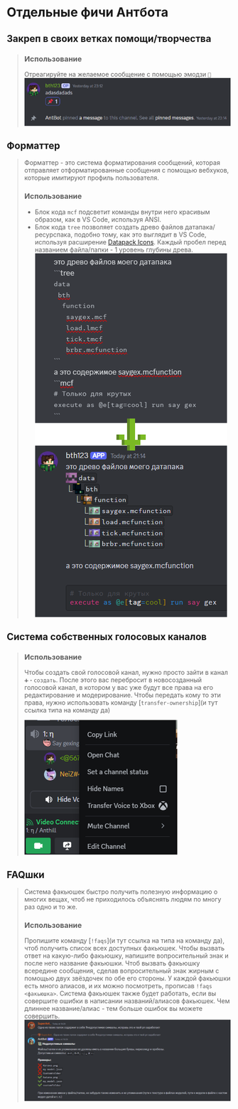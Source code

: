 # Отдельные фичи Антбота
## Закреп в своих ветках помощи/творчества
> ### Использование
> Отреагируйте на желаемое сообщение с помощью эмодзи `📌`
![pin](pin.png)

## Форматтер
> Форматтер - это система форматирования сообщений, которая отправляет отформатированные сообщения с помощью вебхуков, которые имитируют профиль пользователя. 
> ### Использование
> - Блок кода `mcf` подсветит команды внутри него красивым образом, как в VS Code, используя ANSI.
> - Блок кода `tree` позволяет создать древо файлов датапака/ресурспака, подобно тому, как это выглядит в VS Code, используя расширение [Datapack Icons](https://marketplace.visualstudio.com/items?itemName=SuperAnt.mc-dp-icons). Каждый пробел перед названием файла/папки - 1 уровень глубины древа.
![formatter](formatter.png)

## Система собственных голосовых каналов
> ### Использование
> Чтобы создать свой голосовой канал, нужно просто зайти в канал `➕・создать`. После этого вас перебросит в новосозданный голосовой канал, в котором у вас уже будут все права на его редактирование и модерирование. Чтобы передать кому то эти права, нужно использовать команду [`transfer-ownership`](и тут ссылка типа на команду да)
> 
> ![voice channels](voice_channels.png)

## FAQшки
> Система факьюшек быстро получить полезную информацию о многих вещах, чтоб не приходилось объяснять людям по многу раз одно и то же.
> ### Использование
> Пропишите команду [`!faqs`](и тут ссылка на типа на команду да), чтоб получить список всех доступных факьюшек.
> Чтобы вызвать ответ на какую-либо факьюшку, напишите вопросительный знак и после него название факьюшки. Чтоб вызвать факьюшку всередине сообщения, сделав вопросительный знак жирным с помощью двух звёздочек по обе его стороны. У каждой факьюшки есть много алиасов, и их можно посмотреть, прописав `!faqs <факьюшка>`. Система факьюшек также будет работать, если вы совершите ошибки в написании названий/алиасов факьюшек. Чем длиннее название/алиас - тем больше ошибок вы можете совершить.
![invalid characters](invalid_characters.png)